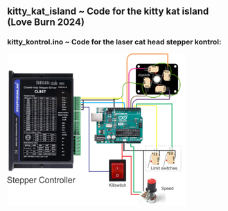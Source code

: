 ## kitty_kat_island ~ Code for the kitty kat island (Love Burn 2024)

### kitty_kontrol.ino ~ Code for the laser cat head stepper kontrol:

<img height="350" src="https://raw.githubusercontent.com/ideafablabs/kitty_kat_island/main/kitty_kontrol2.png">

